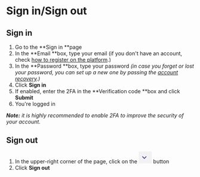 
# Sign in/Sign out


## Sign in



1.  Go to the **Sign in **page
1.  In the **Email **box, type your email (if you don't have an account, check [how to register on the platform](#heading=h.qnzg857tyipj).)
1.  In the **Password **box, type your password _(in case you forget or lost your password, you can set up a new one by passing the [account recovery](https://docs.google.com/document/d/1-SVmZLVLLid_Ky98yPI1n90IiBOxTYogzQRfAijph0k/edit#heading=h.isylwpvt3ra5).)_
1.  Click **Sign in**
1.  If enabled, enter the 2FA in the **Verification code **box and click **Submit**
1.  You're logged in

_**Note:** it is highly recommended to enable 2FA to improve the security of your account._


## Sign out



1.  In the upper-right corner of the page, click on the 
![alt_text](../images/sign-in/User-Guide0.png "image_tooltip")
button
1.  Click **Sign out**
